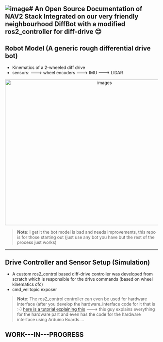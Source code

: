 ![image](https://github.com/user-attachments/assets/639b7e8c-a3e7-4de1-b427-80ad00b20809)# An Open Source Documentation of NAV2 Stack Integrated on our very friendly neighbourhood DiffBot with a modified ros2_controller for diff-drive 😊
---
## Robot Model (A generic rough differential drive bot)
- Kinematics of a 2-wheeled diff drive
- sensors:
  ---> wheel encoders
  ---> IMU
  ---> LIDAR

<div align="center">
  <img src="https://github.com/user-attachments/assets/6d543a61-8a11-4238-b966-e311904907d4" alt="images" width="640" height="480">
</div>

> **Note**: I get it the bot model is bad and needs improvements, this repo is for those starting out (just use any bot you have but the rest of the process just works)



---
## Drive Controller and Sensor Setup (Simulation)
- A custom ros2_control based diff-drive controller was developed from scratch which is responsible for the drive commands (based on wheel kinematics ofc)
- cmd_vel topic exposer

> **Note**: The ros2_control controller can even be used for hardware interface (after you develop the hardware_interface code for it that is  :-) [here is a tutorial explaining this](https://youtu.be/J02jEKawE5U?si=voKkIPAWuf_jeQ7E) ---> this guy explains everything for the hardware part and even has the code for the hardware interface using Arduino Boards....

## WORK---IN---PROGRESS
